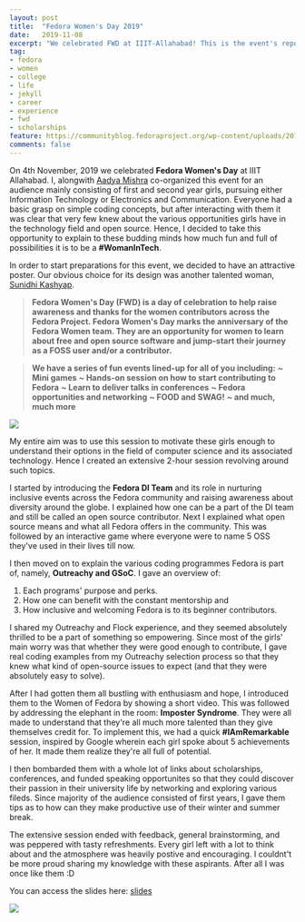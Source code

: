 ```yaml
---
layout: post
title:  "Fedora Women's Day 2019"
date:   2019-11-08
excerpt: "We celebrated FWD at IIIT-Allahabad! This is the event's report."
tag:
- fedora 
- women
- college
- life
- jekyll
- career
- experience
- fwd
- scholarships
feature: https://communityblog.fedoraproject.org/wp-content/uploads/2019/07/FWD-2019-766x287.png
comments: false
---
```


On 4th November, 2019 we celebrated **Fedora Women's Day** at IIIT Allahabad. I, alongwith [Aadya Mishra](https://www.facebook.com/aadya.mishra.583) co-organized this event for an audience mainly consisting of first and second year girls, pursuing either Information Technology or Electronics and Communication. Everyone had a basic grasp on simple coding concepts, but after interacting with them it was clear that very few knew about the various opportunities girls have in the technology field and open source. Hence, I decided to take this opportunity to explain to these budding minds how much fun and full of possibilities it is to be a **#WomanInTech**. 

In order to start preparations for this event, we decided to have an attractive poster. Our obvious choice for its design was another talented woman, [Sunidhi Kashyap](https://www.facebook.com/sunidhi.kashyap.5283).

> **Fedora Women's Day (FWD) is a day of celebration to help raise awareness and thanks for the women contributors across the Fedora Project. Fedora Women's Day marks the anniversary of the Fedora Women team. They are an opportunity for women to learn about free and open source software and jump-start their journey as a FOSS user and/or a contributor.**

> **We have a series of fun events lined-up for all of you including:**
**~ Mini games**
**~ Hands-on session on how to start contributing to Fedora**
**~ Learn to deliver talks in conferences**
**~ Fedora opportunities and networking**
**~ FOOD and SWAG!**
**~ and much, much more**

![](http://tiny.cc/omoyfz)

My entire aim was to use this session to motivate these girls enough to understand their options in the field of computer science and its associated technology. Hence I created an extensive 2-hour session revolving around such topics.

I started by introducing the **Fedora DI Team** and its role in nurturing inclusive events across the Fedora community and raising awareness about diversity around the globe. I explained how one can be a part of the DI team and still be called an open source contributor. Next I explained what open source means and what all Fedora offers in the community. This was followed by an interactive game where everyone were to name 5 OSS they've used in their lives till now.

I then moved on to explain the various coding programmes Fedora is part of, namely, **Outreachy and GSoC**. I gave an overview of:
1. Each programs' purpose and perks.
2. How one can benefit with the constant mentorship and
3. How inclusive and welcoming Fedora is to its beginner contributors.

I shared my Outreachy and Flock experience, and they seemed absolutely thrilled to be a part of something so empowering. Since most of the girls' main worry was that whether they were good enough to contribute, I gave real coding examples from my Outreachy selection process so that they knew what kind of open-source issues to expect (and that they were absolutely easy to solve).

After I had gotten them all bustling with enthusiasm and hope, I introduced them to the Women of Fedora by showing a short video. This was followed by addressing the elephant in the room: **Imposter Syndrome**. They were all made to understand that they're all much more talented than they give themselves credit for. To implement this, we had a quick **#IAmRemarkable** session, inspired by Google wherein each girl spoke about 5 achievements of her. It made them realize they're all full of potential.   

I then bombarded them with a whole lot of links about scholarships, conferences, and funded speaking opportunites so that they could discover their passion in their university life by networking and exploring various fileds. Since majority of the audience consisted of first years, I gave them tips as to how can they make productive use of their winter and summer break. 

The extensive session ended with feedback, general brainstorming, and was peppered with tasty refreshments. Every girl left with a lot to think about and the atmosphere was heavily postive and encouraging. I couldnt't be more proud sharing my knowledge with these aspirants. After all I was once like them :D

You can access the slides here: [slides](http://tiny.cc/ijpyfz)

![](https://pbs.twimg.com/media/EImgyVzU4AAnv6-.jpg)
